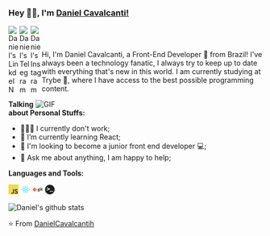### Hey 👋🏽, I'm [Daniel Cavalcanti!](https://danielcavalcantih.github.io/) 

<a href="https://www.linkedin.com/in/daniel-cavalcanti-535366213/">
  <img align="left" alt="Daniel's LinkdeIN" width="22px" src="https://cdn.jsdelivr.net/npm/simple-icons@v3/icons/linkedin.svg" />
</a>
<a href="https://telegram.org/dl">
  <img align="left" alt="Daniel's Telegram" width="22px" src="https://cdn.jsdelivr.net/npm/simple-icons@v3/icons/telegram.svg" />
</a>
<a href="https://www.instagram.com/daniel_cavalcantih/">
  <img align="left" alt="Daniel's Instagram" width="22px" src="https://cdn.jsdelivr.net/npm/simple-icons@v3/icons/instagram.svg" />
</a>

<br />
<br />

Hi, I'm Daniel Cavalcanti, a Front-End Developer 🚀 from Brazil! I've always been a technology fanatic, I always try to keep up to date with everything that's new in this world. I am currently studying at Trybe 🚀, where I have access to the best possible programming content.

  <img align="right" width="450" alt="GIF" src="https://mir-s3-cdn-cf.behance.net/project_modules/max_1200/a5d1aa64258877.5acc981d4c702.gif" />
  
**Talking about Personal Stuffs:**

- 👨🏽‍💻 I currently don't work;
- 🌱 I’m currently learning React; 
- 👯 I'm looking to become a junior front end developer 💻;
- 💬 Ask me about anything, I am happy to help;

**Languages and Tools:**  

<code><img height="20" src="https://raw.githubusercontent.com/github/explore/80688e429a7d4ef2fca1e82350fe8e3517d3494d/topics/javascript/javascript.png"></code>
<code><img height="20" src="https://raw.githubusercontent.com/github/explore/80688e429a7d4ef2fca1e82350fe8e3517d3494d/topics/react/react.png"></code>
<code><img height="20" src="https://raw.githubusercontent.com/github/explore/80688e429a7d4ef2fca1e82350fe8e3517d3494d/topics/git/git.png"></code>
<code><img height="20" src="https://raw.githubusercontent.com/github/explore/80688e429a7d4ef2fca1e82350fe8e3517d3494d/topics/terminal/terminal.png"></code>



![Daniel's github stats](https://github-readme-stats.vercel.app/api?username=DanielCavalcantih&show_icons=true&hide_border=true)

⭐️ From [DanielCavalcantih](https://github.com/DanielCavalcantih)
